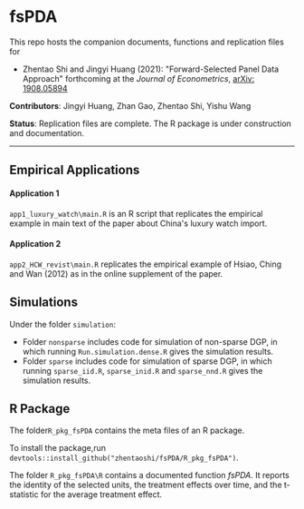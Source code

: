 # fsPDA
This repo hosts the companion documents, functions and replication files for 

* Zhentao Shi and Jingyi Huang (2021): "Forward-Selected Panel Data Approach" forthcoming at the *Journal of Econometrics*, [arXiv: 1908.05894](https://arxiv.org/abs/1908.05894)

**Contributors**: Jingyi Huang, Zhan Gao, Zhentao Shi, Yishu Wang

**Status**: Replication files are complete. The R package is under construction and documentation.

---


## Empirical Applications

#### Application 1

 `app1_luxury_watch\main.R` is an R script that replicates the empirical example in main text of the paper about China's luxury watch import.



#### Application 2

`app2_HCW_revist\main.R` replicates the empirical example of Hsiao, Ching and Wan (2012) as in the online supplement of the paper.



## Simulations

Under the folder `simulation`: 

- Folder `nonsparse` includes code for simulation of non-sparse DGP, in which running `Run.simulation.dense.R` gives the simulation results. 
- Folder `sparse` includes code for simulation of sparse DGP, in which running `sparse_iid.R`, `sparse_inid.R` and `sparse_nnd.R` gives the simulation results. 



## R Package

The folder`R_pkg_fsPDA` contains the meta files of an R package. 

To install the package,run `devtools::install_github("zhentaoshi/fsPDA/R_pkg_fsPDA")`.

The folder `R_pkg_fsPDA\R` contains a documented function *fsPDA*. It reports the identity of the selected units, the treatment effects over time, and the t-statistic for the average treatment effect.
